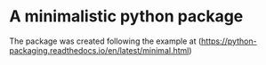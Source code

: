 A minimalistic python package
===

The package was created following the example at (https://python-packaging.readthedocs.io/en/latest/minimal.html)
